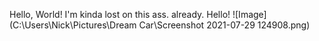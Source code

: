 Hello, World!
I'm kinda lost on this ass. already. 
Hello!
![Image](C:\Users\Nick\Pictures\Dream Car\Screenshot 2021-07-29 124908.png)